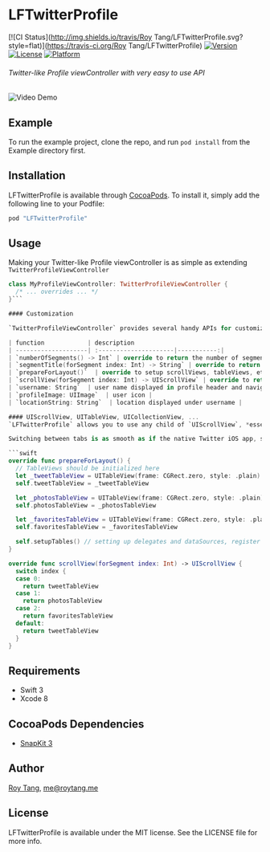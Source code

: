 # LFTwitterProfile

[![CI Status](http://img.shields.io/travis/Roy Tang/LFTwitterProfile.svg?style=flat)](https://travis-ci.org/Roy Tang/LFTwitterProfile)
[![Version](https://img.shields.io/cocoapods/v/LFTwitterProfile.svg?style=flat)](http://cocoapods.org/pods/LFTwitterProfile)
[![License](https://img.shields.io/cocoapods/l/LFTwitterProfile.svg?style=flat)](http://cocoapods.org/pods/LFTwitterProfile)
[![Platform](https://img.shields.io/cocoapods/p/LFTwitterProfile.svg?style=flat)](http://cocoapods.org/pods/LFTwitterProfile)

###### Twitter-like Profile viewController with very easy to use API

![Video Demo](https://github.com/roytang121/iOS-TwitterProfile/blob/master/img/screencap_1.gif?raw=true)

## Example

To run the example project, clone the repo, and run `pod install` from the Example directory first.

## Installation

LFTwitterProfile is available through [CocoaPods](http://cocoapods.org). To install
it, simply add the following line to your Podfile:

```ruby
pod "LFTwitterProfile"
```

## Usage
Making your Twitter-like Profile viewController is as simple as extending `TwitterProfileViewController`
```swift
class MyProfileViewController: TwitterProfileViewController {
  /* ... overrides ... */
}```

#### Customization

`TwitterProfileViewController` provides several handy APIs for customizing the interface:

| function            | description            
| --------------------| :---------------------|-----------:|
| `numberOfSegments() -> Int` | override to return the number of segments (tabs) to be shown  |
| `segmentTitle(forSegment index: Int) -> String` | override to return the title for segments shown in UISegmentedControl |
| `prepareForLayout()`  | override to setup scrollViews, tableViews, etc, before they are returned in `scrollView(forSegment index: Int)` |
| `scrollView(forSegment index: Int) -> UIScrollView` | override to return UIScrollView (UITableView, UICollectionView, etc) in corresponding segment index |
| `username: String`  | user name displayed in profile header and navigation  |
| `profileImage: UIImage`  | user icon |
| `locationString: String`  | location displayed under username |

#### UIScrollView, UITableView, UICollectionView, ...
`LFTwitterProfile` allows you to use any child of `UIScrollView`, *essentially any child that will provide with correct `contentSize` property*, to be shown as a tab under `UISegmentedControl`.

Switching between tabs is as smooth as if the native Twitter iOS app, scrolling states are managed automatically.

```swift
override func prepareForLayout() {
  // TableViews should be initialized here
  let _tweetTableView = UITableView(frame: CGRect.zero, style: .plain)
  self.tweetTableView = _tweetTableView

  let _photosTableView = UITableView(frame: CGRect.zero, style: .plain)
  self.photosTableView = _photosTableView

  let _favoritesTableView = UITableView(frame: CGRect.zero, style: .plain)
  self.favoritesTableView = _favoritesTableView

  self.setupTables() // setting up delegates and dataSources, register cells, etc....
}

override func scrollView(forSegment index: Int) -> UIScrollView {
  switch index {
  case 0:
    return tweetTableView
  case 1:
    return photosTableView
  case 2:
    return favoritesTableView
  default:
    return tweetTableView
  }
}
```

## Requirements
- Swift 3
- Xcode 8

## CocoaPods Dependencies
- [SnapKit 3](https://github.com/SnapKit/SnapKit)

## Author

[Roy Tang](http://roytang.me), me@roytang.me


## License

LFTwitterProfile is available under the MIT license. See the LICENSE file for more info.
